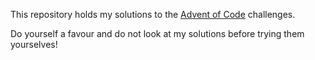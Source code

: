 This repository holds my solutions to the [Advent of Code](https://adventofcode.com/) challenges.

Do yourself a favour and do not look at my solutions before trying them yourselves!

